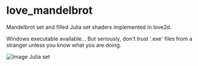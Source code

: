 # love_mandelbrot
Mandelbrot set and filled Julia set shaders implemented in love2d. 


Windows executable available... But seriously, don't trust '.exe' files from a stranger unless you know what you are doing.


![Image Julia set](https://github.com/pke1029/love_mandelbrot/blob/master/images/julia.png)
